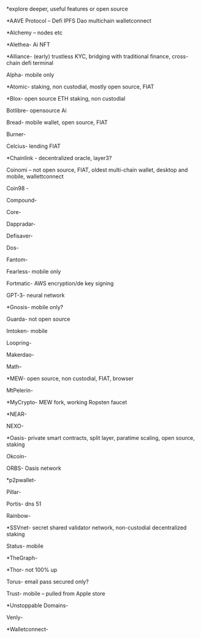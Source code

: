  *explore deeper, useful features or open source 

*AAVE Protocol – Defi IPFS Dao multichain walletconnect

*Alchemy – nodes etc

*Alethea- Ai NFT

*Alliance- (early) trustless KYC, bridging with traditional finance, cross-chain defi terminal

Alpha- mobile only

*Atomic- staking, non custodial, mostly open source, FIAT

*Blox- open source ETH staking, non custodial

Botlibre- opensource Ai

Bread- mobile wallet, open source, FIAT

Burner-

Celcius- lending FIAT

*Chainlink - decentralized oracle, layer3?

Coinomi – not open source, FIAT, oldest multi-chain wallet, desktop and mobile, wallettconnect

Coin98 -

Compound-

Core-

Dappradar-

Defisaver-

Dos-

Fantom-

Fearless- mobile only

Fortmatic- AWS encryption/de key signing

GPT-3- neural network

*Gnosis- mobile only?

Guarda- not open source

Imtoken- mobile

Loopring-

Makerdao-

Math-

*MEW- open source, non custodial, FIAT, browser 

MtPelerin-

*MyCrypto- MEW fork, working Ropsten faucet

*NEAR-

NEXO-

*Oasis- private smart contracts, split layer, paratime scaling, open source, staking

Okcoin-

ORBS- Oasis network

*p2pwallet-

Pillar-

Portis- dns 51

Rainbow-

*SSVnet- secret shared validator network, non-custodial decentralized staking

Status- mobile

*TheGraph- 

*Thor-  not 100% up

Torus- email pass secured only?

Trust- mobile – pulled from Apple store

*Unstoppable Domains- 

Venly-

*Walletconnect- 
